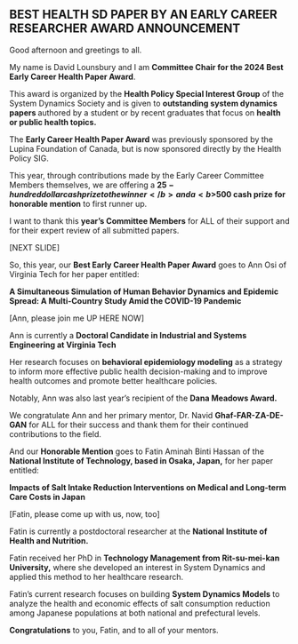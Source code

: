 ## BEST HEALTH SD PAPER BY AN EARLY CAREER RESEARCHER AWARD ANNOUNCEMENT

Good afternoon and greetings to all. 

My name is David Lounsbury and I am <b>Committee Chair for the 2024 Best Early Career Health Paper Award</b>. 

This award is organized by the <b>Health Policy Special Interest Group</b> of the System Dynamics Society and is given to <b> outstanding system dynamics papers </b> authored by a student or by recent graduates that focus on <b> health or public health topics. </b>

The <b> Early Career Health Paper Award</b> was previously sponsored by the Lupina Foundation of Canada, but is now sponsored directly by the Health Policy SIG. 

This year, through contributions made by the Early Career Committee Members themselves, we are offering a <b>$25-hundred dollar cash prize to the winner</b> and a <b>$500 cash prize for honorable mention</b> to first runner up. 

I want to thank this <b>year’s Committee Members</b> for ALL of their support and for their expert review of all submitted papers. 

[NEXT SLIDE]

So, this year, our <b>Best Early Career Health Paper Award</b> goes to Ann Osi of Virginia Tech for her paper entitled: 

<b>A Simultaneous Simulation of Human Behavior Dynamics and Epidemic Spread: A Multi-Country Study Amid the COVID-19 Pandemic</b>

[Ann, please join me UP HERE NOW]

Ann is currently a <b>Doctoral Candidate in Industrial and Systems Engineering at Virginia Tech</b>

Her research focuses on <b>behavioral epidemiology modeling</b> as a strategy to inform more effective public health decision-making and to improve health outcomes and promote better healthcare policies.

Notably, Ann was also last year’s recipient of the <b>Dana Meadows Award.</b>

We congratulate Ann and her primary mentor, Dr. Navid <b>Ghaf-FAR-ZA-DE-GAN</b> for ALL for their success and thank them for their continued contributions to the field.

And our <b>Honorable Mention</b> goes to Fatin Aminah Binti Hassan of the <b>National Institute of Technology, based in Osaka, Japan,</b> for her paper entitled:

<b>Impacts of Salt Intake Reduction Interventions on Medical and Long-term Care Costs in Japan</b>

[Fatin, please come up with us, now, too]

Fatin is currently a postdoctoral researcher at the <b>National Institute of Health and Nutrition.</b> 

Fatin received her PhD in <b>Technology Management from Rit-su-mei-kan University,</b> where she developed an interest in System Dynamics and applied this method to her healthcare research.

Fatin’s current research focuses on building <b>System Dynamics Models</b> to analyze the health and economic effects of salt consumption reduction among Japanese populations at both national and prefectural levels. 

<b>Congratulations</b> to you, Fatin, and to all of your mentors. 


